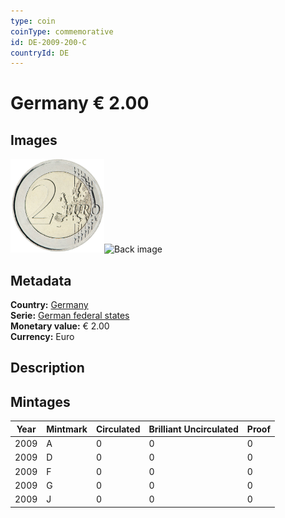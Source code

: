```yaml
---
type: coin
coinType: commemorative
id: DE-2009-200-C
countryId: DE
---
```


# Germany € 2.00

## Images

<img src="../../Images/common-2007-200.png" height="150" alt="Front image"><img src="Images/DE-2009-200-000.png" height="150" alt="Back image">

## Metadata

**Country:** [Germany](../../Countries/Germany/index.md)\
**Serie:** [German federal states](index.md)\
**Monetary value:** € 2.00\
**Currency:** Euro

## Description


## Mintages

| Year | Mintmark | Circulated | Brilliant Uncirculated | Proof |
| ---- | -------- | ---------- | ---------------------- | ----- |
| 2009 | A | 0| 0 | 0 |
| 2009 | D | 0| 0 | 0 |
| 2009 | F | 0| 0 | 0 |
| 2009 | G | 0| 0 | 0 |
| 2009 | J | 0| 0 | 0 |
